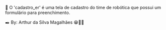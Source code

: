 📄 O 'cadastro_er' é uma tela de cadastro do time de robótica que possui um formulário para preenchimento.

✒️ By: Arthur da Silva Magalhães 😁✌🏽  

